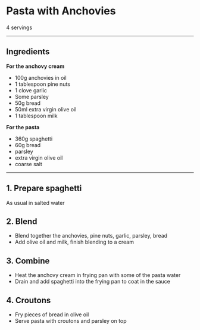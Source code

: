 # Pasta with Anchovies

4 servings

---

## Ingredients

**For the anchovy cream**

- 100g anchovies in oil
- 1 tablespoon pine nuts
- 1 clove garlic
- Some parsley
- 50g bread
- 50ml extra virgin olive oil
- 1 tablespoon milk

**For the pasta**

- 360g spaghetti
- 60g bread
- parsley
- extra virgin olive oil
- coarse salt

---

## 1. Prepare spaghetti

As usual in salted water

## 2. Blend

- Blend together the anchovies, pine nuts, garlic, parsley, bread
- Add olive oil and milk, finish blending to a cream

## 3. Combine

- Heat the anchovy cream in frying pan with some of the pasta water
- Drain and add spaghetti into the frying pan to coat in the sauce

## 4. Croutons

- Fry pieces of bread in olive oil
- Serve pasta with croutons and parsley on top
